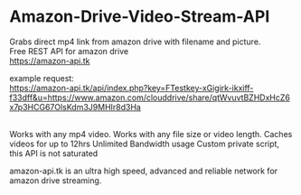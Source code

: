 # Amazon-Drive-Video-Stream-API
Grabs direct mp4 link from amazon drive with filename and picture.
<br>
Free REST API for amazon drive<br>
https://amazon-api.tk

example request:<br>
https://amazon-api.tk/api/index.php?key=FTestkey-xGigirk-ikxiff-f33dff&u=https://www.amazon.com/clouddrive/share/qtWvuvtBZHDxHcZ6x7p3HCG67OlsKdm3J9MHIr8d3Ha

<br>
Works with any mp4 video.
Works with any file size or video length.
Caches videos for up to 12hrs
Unlimited Bandwidth usage
Custom private script, this API is not saturated

amazon-api.tk is an ultra high speed, advanced and reliable network for amazon drive streaming.
